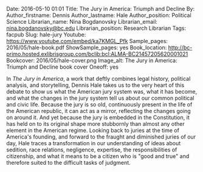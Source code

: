 Date: 2016-05-10 01:01
Title: The Jury in America: Triumph and Decline
By: 
Author_firstname: Dennis
Author_lastname: Hale
Author_position: Political Science
Librarian_name: Nina Bogdanovsky
Librarian_email: nina.bogdanovsky@bc.edu
Librarian_position: Research Librarian
Tags: facpub
Slug: hale-jury
Youtube: https://www.youtube.com/embed/ka7KMGL_Pfk
Sample_pages: 2016/05/hale-book.pdf
ShowSample_pages: yes
Book_location: http://bc-primo.hosted.exlibrisgroup.com/bclib:bcl:ALMA-BC21457205620001021
Bookcover: 2016/05/hale-cover.png
Image_alt: The Jury in America: Triumph and Decline book cover
Oneoff: yes

In <em>The Jury in America</em>, a work that deftly combines legal history, political analysis, and storytelling, Dennis Hale takes us to the very heart of this debate to show us what the American jury system was, what it has become, and what the changes in the jury system tell us about our common political and civic life. Because the jury is so old, continuously present in the life of the American republic, it can act as a mirror, reflecting the changes going on around it. And yet because the jury is embedded in the Constitution, it has held on to its original shape more stubbornly than almost any other element in the American regime. Looking back to juries at the time of America's founding, and forward to the fraught and diminished juries of our day, Hale traces a transformation in our understanding of ideas about sedition, race relations, negligence, expertise, the responsibilities of citizenship, and what it means to be a citizen who is "good and true" and therefore suited to the difficult tasks of judgment. 